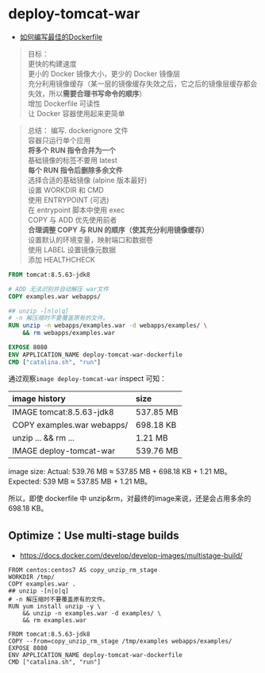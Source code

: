 # deploy-tomcat-war

- [如何编写最佳的Dockerfile](https://mp.weixin.qq.com/s/x-M5iKvvuseIQwUdVmxSPQ)

> 目标：  
> 更快的构建速度  
> 更小的 Docker 镜像大小，更少的 Docker 镜像层  
> 充分利用镜像缓存（某一层的镜像缓存失效之后，它之后的镜像层缓存都会失效，所以**需要合理书写命令的顺序**）  
> 增加 Dockerfile 可读性  
> 让 Docker 容器使用起来更简单

> 总结：
> 编写. dockerignore 文件  
> 容器只运行单个应用  
> **将多个 RUN 指令合并为一个**  
> 基础镜像的标签不要用 latest  
> **每个 RUN 指令后删除多余文件**  
> 选择合适的基础镜像 (alpine 版本最好)  
> 设置 WORKDIR 和 CMD  
> 使用 ENTRYPOINT (可选)  
> 在 entrypoint 脚本中使用 exec  
> COPY 与 ADD 优先使用前者  
> **合理调整 COPY 与 RUN 的顺序（使其充分利用镜像缓存）**  
> 设置默认的环境变量，映射端口和数据卷  
> 使用 LABEL 设置镜像元数据  
> 添加 HEALTHCHECK


```DOCKERFILE
FROM tomcat:8.5.63-jdk8

# ADD 无法识别并自动解压 war文件
COPY examples.war webapps/

## unzip -[n|o|q]
# -n 解压缩时不要覆盖原有的文件。
RUN unzip -n webapps/examples.war -d webapps/examples/ \
    && rm webapps/examples.war

EXPOSE 8080
ENV APPLICATION_NAME deploy-tomcat-war-dockerfile
CMD ["catalina.sh", "run"]
```
通过观察`image deploy-tomcat-war` inspect 可知：

| image history              | size      |
|:---------------------------|:----------|
| IMAGE tomcat:8.5.63-jdk8   | 537.85 MB |
| COPY examples.war webapps/ | 698.18 KB |
| unzip ... && rm ...        | 1.21 MB   |
| IMAGE deploy-tomcat-war    | 539.76 MB |

image size:
  Actual: 539.76 MB ≈ 537.85 MB + 698.18 KB + 1.21 MB。  
  Expected: 539 MB ≈ 537.85 MB + 1.21 MB。

所以，即使 dockerfile 中 unzip&rm，对最终的image来说，还是会占用多余的 698.18 KB。

## Optimize：Use multi-stage builds
- <https://docs.docker.com/develop/develop-images/multistage-build/>

```
FROM centos:centos7 AS copy_unzip_rm_stage
WORKDIR /tmp/
COPY examples.war .
## unzip -[n|o|q]
# -n 解压缩时不要覆盖原有的文件。
RUN yum install unzip -y \
    && unzip -n examples.war -d examples/ \
    && rm examples.war

FROM tomcat:8.5.63-jdk8
COPY --from=copy_unzip_rm_stage /tmp/examples webapps/examples/
EXPOSE 8080
ENV APPLICATION_NAME deploy-tomcat-war-dockerfile
CMD ["catalina.sh", "run"]
```

